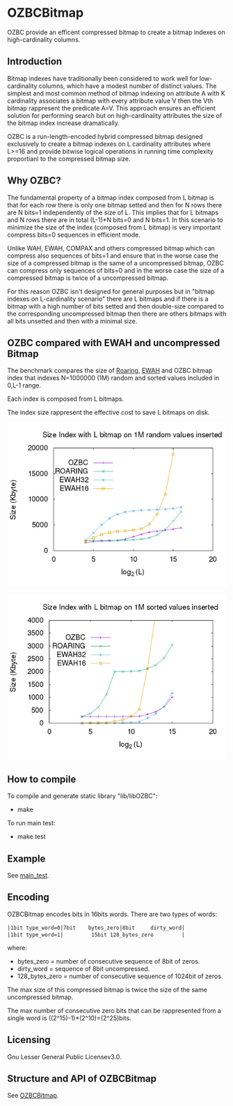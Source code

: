 
# OZBCBitmap
OZBC provide an efficent compressed bitmap 
to create a bitmap indexes on high-cardinality columns.


## Introduction
Bitmap indexes have traditionally been considered
to work well for low-cardinality columns,
which have a modest number of distinct values.
The simplest and most common method of bitmap indexing 
on attribute A with K cardinality associates a bitmap
with every attribute value V then the Vth bitmap rappresent
the predicate A=V. 
This approach ensures an efficient solution for performing
search but on high-cardinality attributes the size of the 
bitmap index increase dramatically.

OZBC is a run-length-encoded hybrid 
compressed bitmap designed exclusively to create
a bitmap indexes on L cardinality attributes where L>=16
and provide bitwise logical operations in running time
complexity proportianl to the compressed bitmap size.

## Why OZBC?
The fundamental property of a bitmap index composed from
L bitmap is that for each row there is only one bitmap 
setted and then for N rows there are N bits=1 independently
of the size of L. This implies that for L bitmaps and N rows
there are in total (L-1)*N bits=0 and N bits=1.
In this scenario to minimize the size of the index (composed
from L bitmap) is very important compress bits=0 sequences in
efficient mode.

Unlike WAH, EWAH, COMPAX and others compressed bitmap which
can compress also sequences of bits=1 and ensure that in the
worse case the size of a compressed bitmap is the same of
a uncompressed bitmap, OZBC can compress only sequences of 
bits=0 and in the worse case the size of a compressed bitmap
is twice of a uncompressed bitmap.

For this reason OZBC isn't designed for general purposes
but in "bitmap indexes on L-cardinality scenario" there
are L bitmaps and if there is a bitmap with a high number 
of bits setted and then double-size compared to the
corresponding uncompressed bitmap then there are others
bitmaps with all bits unsetted and then with a minimal size.

## OZBC compared with EWAH and uncompressed Bitmap
The benchmark compares the size of [Roaring],
[EWAH] and OZBC bitmap index that indexes
N=1000000 (1M) random and sorted values included in 0,L-1 range. 

Each index is composed from L bitmaps.

The index size rappresent the effective cost to save L bitmaps on disk.

![Alt text](./pictures/size_unsorted.jpg?raw=true "")

![Alt text](./pictures/size_sorted.jpg?raw=true "")


[EWAH]: https://github.com/lemire/EWAHBoolArray
[Roaring]: https://github.com/RoaringBitmap/CRoaring

## How to compile
To compile and generate static library "lib/libOZBC":
- make

To run main test:
- make test 

## Example
See [main_test].

[main_test]: main_test.cpp

## Encoding
OZBCBitmap encodes bits in 16bits words.
There are two types of words:

    |1bit type_word=0|7bit    bytes_zero|8bit     dirty_word|
    |1bit type_word=1|         15bit 128_bytes_zero         |

where:
- bytes_zero = number of consecutive sequence of 8bit of zeros.
- dirty_word = sequence of 8bit uncompressed.
- 128_bytes_zero = number of consecutive sequence of 1024bit of zeros.

The max size of this compressed bitmap is twice the size of the same
uncompressed bitmap.

The max number of consecutive zero bits that can be rappresented
from a single word is ((2^15)-1)*(2^10)=(2^25)bits.

## Licensing
Gnu Lesser General Public Licensev3.0.

## Structure and API of OZBCBitmap
See [OZBCBitmap].

[OZBCBitmap]: /headers/ozbc.h

